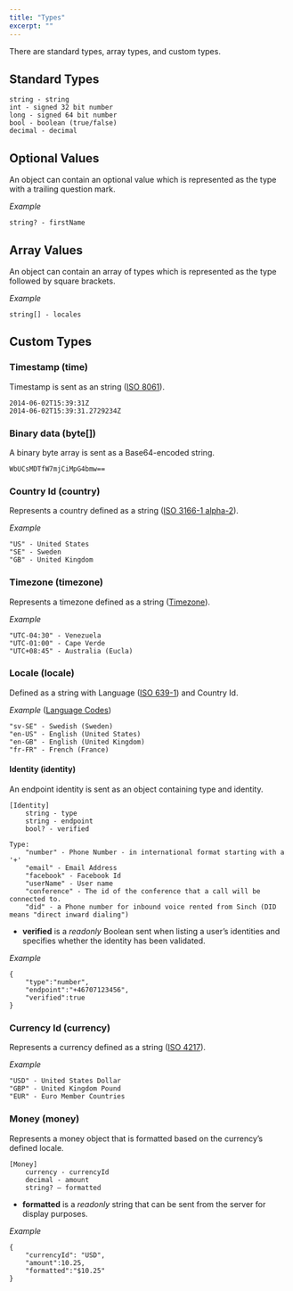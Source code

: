 ```yaml
---
title: "Types"
excerpt: ""
---
```

There are standard types, array types, and custom types.

## Standard Types

    string - string 
    int - signed 32 bit number 
    long - signed 64 bit number
    bool - boolean (true/false)
    decimal - decimal

## Optional Values

An object can contain an optional value which is represented as the type with a trailing question mark.

*Example*

    string? - firstName 

## Array Values

An object can contain an array of types which is represented as the type followed by square brackets.

*Example*

    string[] - locales

## Custom Types

### Timestamp (time)

Timestamp is sent as an string ([ISO 8061](http://en.wikipedia.org/wiki/ISO_8601)).

    2014-06-02T15:39:31Z
    2014-06-02T15:39:31.2729234Z

### Binary data (byte\[\])

A binary byte array is sent as a Base64-encoded string.

    WbUCsMDTfW7mjCiMpG4bmw==

### Country Id (country)

Represents a country defined as a string ([ISO 3166-1 alpha-2](http://en.wikipedia.org/wiki/ISO_3166-1_alpha-2)).

*Example*

    "US" - United States
    "SE" - Sweden
    "GB" - United Kingdom

### Timezone (timezone)

Represents a timezone defined as a string ([Timezone](http://en.wikipedia.org/wiki/Time_zone)).

*Example*

    "UTC-04:30" - Venezuela 
    "UTC-01:00" - Cape Verde
    "UTC+08:45" - Australia (Eucla)

### Locale (locale)

Defined as a string with Language ([ISO 639-1](http://en.wikipedia.org/wiki/List_of_ISO_639-1_codes)) and Country Id.

*Example* ([Language Codes](http://www.lingoes.net/en/translator/langcode.htm))

    "sv-SE" - Swedish (Sweden)
    "en-US" - English (United States)
    "en-GB" - English (United Kingdom)
    "fr-FR" - French (France)

#### Identity (identity)

An endpoint identity is sent as an object containing type and identity.

    [Identity]
        string - type
        string - endpoint
        bool? - verified
    
    Type:
        "number" - Phone Number - in international format starting with a '+'
        "email" - Email Address
        "facebook" - Facebook Id
        "userName" - User name
        "conference" - The id of the conference that a call will be connected to.
        "did" - a Phone number for inbound voice rented from Sinch (DID means "direct inward dialing")

  - **verified** is a *readonly* Boolean sent when listing a user’s identities and specifies whether the identity has been validated.

*Example*

    {
        "type":"number",
        "endpoint":"+46707123456",
        "verified":true
    }

### Currency Id (currency)

Represents a currency defined as a string ([ISO 4217](http://en.wikipedia.org/wiki/ISO_4217)).

*Example*

    "USD" - United States Dollar
    "GBP" - United Kingdom Pound
    "EUR" - Euro Member Countries

### Money (money)

Represents a money object that is formatted based on the currency’s defined locale.

``` 
[Money]
    currency - currencyId
    decimal - amount 
    string? – formatted     
```

  - **formatted** is a *readonly* string that can be sent from the server for display purposes.

*Example*

    {
        "currencyId": "USD",
        "amount":10.25,
        "formatted":"$10.25"
    }

